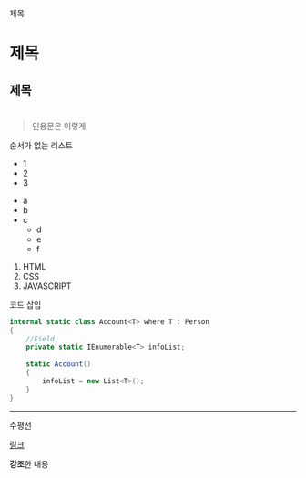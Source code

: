제목

# 제목

## 제목

# <h1></h1>

> 인용문은 이렇게



순서가 없는 리스트



* 1
* 2
* 3



- a
- b
- c
  - d
  - e
  - f



1. HTML
2. CSS
3. JAVASCRIPT



코드 삽입

```C#
internal static class Account<T> where T : Person
{
	//Field
    private static IEnumerable<T> infoList;
    
    static Account()
    {
    	infoList = new List<T>();
    }
}
```



***

수평선

[링크]( http://naver.com "네이버")



**강조**한 내용

